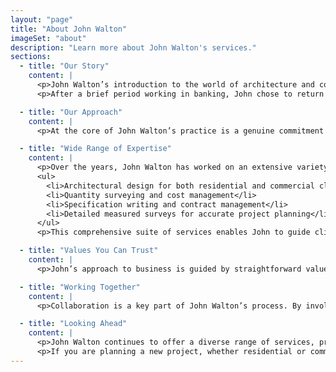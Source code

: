```yaml
---
layout: "page"
title: "About John Walton"
imageSet: "about"
description: "Learn more about John Walton's services."
sections:
  - title: "Our Story"
    content: |
      <p>John Walton’s introduction to the world of architecture and construction began at a young age. Growing up in a family with deep roots in the construction industry, John spent his school holidays on building sites, observing and learning the trades. His father, who managed a construction company, provided John with early exposure to the collaborative process between architects, surveyors, and builders. This experience fostered an appreciation for practical yet thoughtful design, blending creativity with a hands-on approach to construction.</p>
      <p>After a brief period working in banking, John chose to return to the industry he felt most connected to, joining his father’s company full-time. Here, he developed his skills in project estimation, working closely with architects and surveyors. Later, John took on the role of managing a surveyors’ office, where he further honed his expertise in quantity surveying and embraced new technologies like computer-aided design (CAD). In 1986, John felt the time was right to start his own practice, bringing together the knowledge and experience he had gained over the years.</p>

  - title: "Our Approach"
    content: |
      <p>At the core of John Walton’s practice is a genuine commitment to delivering a personal and flexible service. Whether it’s designing a small home extension or overseeing a commercial development, John adapts his approach to fit the unique needs of each client. Unlike larger firms with set processes, John prefers to work closely with clients, ensuring they feel listened to and involved at every stage. His aim is to provide a service that not only meets expectations but also feels tailored and responsive to the client’s individual requirements.</p>

  - title: "Wide Range of Expertise"
    content: |
      <p>Over the years, John Walton has worked on an extensive variety of projects, from small residential improvements to large-scale commercial developments. His breadth of experience allows him to offer a full range of services, including:</p>
      <ul>
        <li>Architectural design for both residential and commercial clients</li>
        <li>Quantity surveying and cost management</li>
        <li>Specification writing and contract management</li>
        <li>Detailed measured surveys for accurate project planning</li>
      </ul>
      <p>This comprehensive suite of services enables John to guide clients smoothly through each stage of their project, ensuring a consistent and professional outcome.</p>

  - title: "Values You Can Trust"
    content: |
      <p>John’s approach to business is guided by straightforward values: honesty, reliability, and a dedication to quality. He believes in providing clear and realistic advice, even if it means advising against a project that may not be feasible. In an industry where substantial investments are often involved, John’s clients appreciate his candidness and the peace of mind that comes from knowing they are receiving sound, unbiased advice. His ethos extends to a firm stance on regulatory compliance, ensuring that all projects align with planning and building regulations.</p>

  - title: "Working Together"
    content: |
      <p>Collaboration is a key part of John Walton’s process. By involving clients at each step, John ensures that their preferences and feedback shape the final outcome. This level of involvement not only helps achieve the desired results but also fosters strong working relationships built on trust and mutual respect.</p>

  - title: "Looking Ahead"
    content: |
      <p>John Walton continues to offer a diverse range of services, providing clients with a reliable partner for their architectural and construction needs. Although he enjoys all aspects of his work, John finds particular satisfaction in the detailed nature of specification writing, which has become a key part of his offering. Based in Gloucestershire, John serves clients throughout the South West, West Midlands, Oxfordshire, and Wiltshire, while also extending his services across the UK.</p>
      <p>If you are planning a new project, whether residential or commercial, and are looking for a partner with decades of experience and a personal touch, John Walton would be pleased to discuss how he can help bring your vision to life.</p>
---
```

